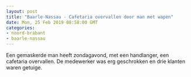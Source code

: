 ```yaml
---
layout: post
title: "Baarle-Nassau - Cafetaria overvallen door man met wapen"
date: Mon, 25 Feb 2019 08:58:00 GMT
categories: 
- noord-brabant 
- baarle-nassau 
---
```


Een gemaskerde man heeft zondagavond, met een handlanger, een cafetaria overvallen. De medewerker was erg geschrokken en drie klanten waren getuige.
